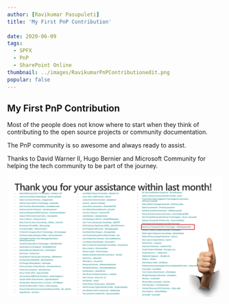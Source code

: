 ```yaml
---
author: [Ravikumar Pasupuleti]
title: 'My First PnP Contribution'

date: 2020-06-09
tags:
  - SPFX
  - PnP
  - SharePoint Online
thumbnail: ../images/RavikumarPnPContributionedit.png
popular: false
---
```


## My First PnP Contribution

Most of the people does not know where to start when they think of contributing to the open source projects or community documentation.

The PnP community is so awesome and always ready to assist.

Thanks to David Warner II, Hugo Bernier and Microsoft Community for helping the tech community to be part of the journey.

![Image of Contribution](../images/RavikumarPnPContributionedit.png)
